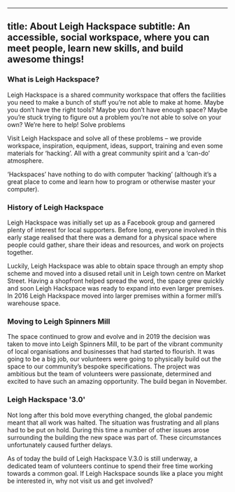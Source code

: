 ---
title: About Leigh Hackspace
subtitle: An accessible, social workspace, where you can meet people, learn new skills, and build awesome things!
----
### What is Leigh Hackspace?

Leigh Hackspace is a shared community workspace that offers the facilities you need to make a bunch of stuff you’re not able to make at home. Maybe you don’t have the right tools? Maybe you don’t have enough space? Maybe you’re stuck trying to figure out a problem you’re not able to solve on your own? We’re here to help!
Solve problems

Visit Leigh Hackspace and solve all of these problems – we provide workspace, inspiration, equipment, ideas, support, training and even some materials for ‘hacking’. All with a great community spirit and a ‘can-do’ atmosphere.

‘Hackspaces’ have nothing to do with computer ‘hacking’ (although it’s a great place to come and learn how to program or otherwise master your computer).

### History of Leigh Hackspace

Leigh Hackspace was initially set up as a Facebook group and garnered plenty of interest for local supporters. Before long, everyone involved in this early stage realised that there was a demand for a physical space where people could gather, share their ideas and resources, and work on projects together.

Luckily, Leigh Hackspace was able to obtain space through an empty shop scheme and moved into a disused retail unit in Leigh town centre on Market Street. Having a shopfront helped spread the word, the space grew quickly and soon Leigh Hackspace was ready to expand into even larger premises. In 2016 Leigh Hackspace moved into larger premises within a former mill’s warehouse space.

### Moving to Leigh Spinners Mill

The space continued to grow and evolve and in 2019 the decision was taken to move into Leigh Spinners Mill, to be part of the vibrant community of local organisations and businesses that had started to flourish. It was going to be a big job, our volunteers were going to physically build out the space to our community’s bespoke specifications. The project was ambitious but the team of volunteers were passionate, determined and excited to have such an amazing opportunity. The build began in November.

### Leigh Hackspace '3.0'

Not long after this bold move everything changed, the global pandemic meant that all work was halted. The situation was frustrating and all plans had to be put on hold. During this time a number of other issues arose surrounding the building the new space was part of. These circumstances unfortunately caused further delays.

As of today the build of Leigh Hackspace V.3.0 is still underway, a dedicated team of volunteers continue to spend their free time working towards a common goal. If Leigh Hackspace sounds like a place you might be interested in, why not visit us and get involved?
